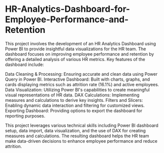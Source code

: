 # HR-Analytics-Dashboard-for-Employee-Performance-and-Retention

This project involves the development of an HR Analytics Dashboard using Power BI to provide insightful data visualizations for the HR team. The dashboard focuses on improving employee performance and retention by offering a detailed analysis of various HR metrics. Key features of the dashboard include:

Data Cleaning & Processing: Ensuring accurate and clean data using Power Query in Power BI.
Interactive Dashboard: Built with charts, graphs, and cards displaying metrics such as attrition rate (16.1%) and active employees.
Data Visualization: Utilizing Power BI's capabilities to create meaningful visual representations of HR data.
DAX Calculations: Implementing measures and calculations to derive key insights.
Filters and Slicers: Enabling dynamic data interaction and filtering for customized views.
Exporting Dashboard: Providing options to export the dashboard for reporting purposes.

This project leverages various technical skills including Power BI dashboard setup, data import, data visualization, and the use of DAX for creating measures and calculations. The resulting dashboard helps the HR team make data-driven decisions to enhance employee performance and reduce attrition.
